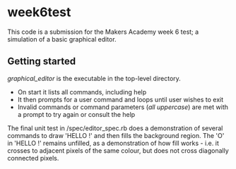 week6test
=========

This code is a submission for the Makers Academy week 6 test; a simulation of a basic graphical editor.

Getting started
-------------

*graphical_editor* is the executable in the top-level directory.

- On start it lists all commands, including help
- It then prompts for a user command and loops until user wishes to exit
- Invalid commands or command parameters (*all uppercase*) are met with a prompt to try again or consult the help

The final unit test in /spec/editor_spec.rb does a demonstration of several commands to draw 'HELLO !' and then fills the background region. The 'O' in 'HELLO !' remains unfilled, as a demonstration of how fill works - i.e. it crosses to adjacent pixels of the same colour, but does not cross diagonally connected pixels.
